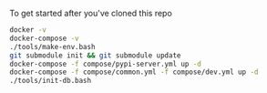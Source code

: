 To get started after you've cloned this repo
```bash
docker -v
docker-compose -v
./tools/make-env.bash
git submodule init && git submodule update
docker-compose -f compose/pypi-server.yml up -d
docker-compose -f compose/common.yml -f compose/dev.yml up -d
./tools/init-db.bash
```
